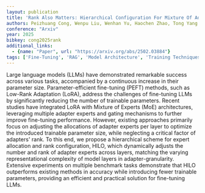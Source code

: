 ```yaml
---
layout: publication
title: 'Rank Also Matters: Hierarchical Configuration For Mixture Of Adapter Experts In LLM Fine-tuning'
authors: Peizhuang Cong, Wenpu Liu, Wenhan Yu, Haochen Zhao, Tong Yang
conference: "Arxiv"
year: 2025
bibkey: cong2025rank
additional_links:
  - {name: "Paper", url: "https://arxiv.org/abs/2502.03884"}
tags: ['Fine-Tuning', 'RAG', 'Model Architecture', 'Training Techniques', 'Pretraining Methods']
---
```

Large language models (LLMs) have demonstrated remarkable success across
various tasks, accompanied by a continuous increase in their parameter size.
Parameter-efficient fine-tuning (PEFT) methods, such as Low-Rank Adaptation
(LoRA), address the challenges of fine-tuning LLMs by significantly reducing
the number of trainable parameters. Recent studies have integrated LoRA with
Mixture of Experts (MoE) architectures, leveraging multiple adapter experts and
gating mechanisms to further improve fine-tuning performance. However, existing
approaches primarily focus on adjusting the allocations of adapter experts per
layer to optimize the introduced trainable parameter size, while neglecting a
critical factor of adapters' rank. To this end, we propose a hierarchical
scheme for expert allocation and rank configuration, HILO, which dynamically
adjusts the number and rank of adapter experts across layers, matching the
varying representational complexity of model layers in adapter-granularity.
Extensive experiments on multiple benchmark tasks demonstrate that HILO
outperforms existing methods in accuracy while introducing fewer trainable
parameters, providing an efficient and practical solution for fine-tuning LLMs.
